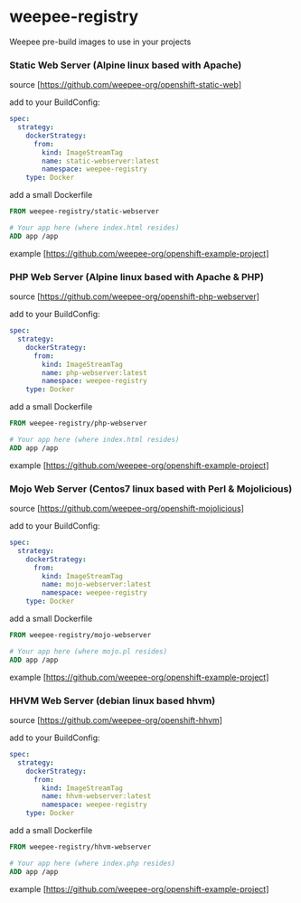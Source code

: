 # weepee-registry

Weepee pre-build images to use in your projects

### Static Web Server (Alpine linux based with Apache)
source [https://github.com/weepee-org/openshift-static-web]

add to your BuildConfig:
```yaml
spec:
  strategy:
    dockerStrategy:
      from:
        kind: ImageStreamTag
        name: static-webserver:latest
        namespace: weepee-registry
    type: Docker
```
add a small Dockerfile
```dockerfile
FROM weepee-registry/static-webserver

# Your app here (where index.html resides)
ADD app /app
```
example
[https://github.com/weepee-org/openshift-example-project]

### PHP Web Server (Alpine linux based with Apache & PHP)
source [https://github.com/weepee-org/openshift-php-webserver]

add to your BuildConfig:
```yaml
spec:
  strategy:
    dockerStrategy:
      from:
        kind: ImageStreamTag
        name: php-webserver:latest
        namespace: weepee-registry
    type: Docker
```
add a small Dockerfile
```dockerfile
FROM weepee-registry/php-webserver

# Your app here (where index.html resides)
ADD app /app
```
example
[https://github.com/weepee-org/openshift-example-project]

### Mojo Web Server (Centos7 linux based with Perl & Mojolicious)
source [https://github.com/weepee-org/openshift-mojolicious]

add to your BuildConfig:
```yaml
spec:
  strategy:
    dockerStrategy:
      from:
        kind: ImageStreamTag
        name: mojo-webserver:latest
        namespace: weepee-registry
    type: Docker
```
add a small Dockerfile
```dockerfile
FROM weepee-registry/mojo-webserver

# Your app here (where mojo.pl resides)
ADD app /app
```
example
[https://github.com/weepee-org/openshift-example-project]

### HHVM Web Server (debian linux based hhvm)
source [https://github.com/weepee-org/openshift-hhvm]

add to your BuildConfig:
```yaml
spec:
  strategy:
    dockerStrategy:
      from:
        kind: ImageStreamTag
        name: hhvm-webserver:latest
        namespace: weepee-registry
    type: Docker
```
add a small Dockerfile
```dockerfile
FROM weepee-registry/hhvm-webserver

# Your app here (where index.php resides)
ADD app /app
```
example
[https://github.com/weepee-org/openshift-example-project]
